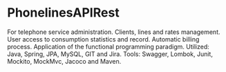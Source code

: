 # PhonelinesAPIRest

For telephone service administration. Clients, lines and rates management. User access to consumption statistics and record. Automatic billing process. Application of the functional programming paradigm. Utilized: Java, Spring, JPA, MySQL, GIT and Jira. Tools: Swagger, Lombok, Junit, Mockito, MockMvc, Jacoco and Maven.
